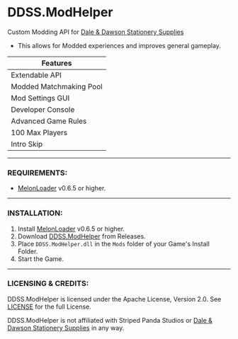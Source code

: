 # DDSS.ModHelper
Custom Modding API for [Dale & Dawson Stationery Supplies](https://store.steampowered.com/app/2920570/Dale__Dawson_Stationery_Supplies/)

- This allows for Modded experiences and improves general gameplay.

| Features |
| - |
| Extendable API |
| Modded Matchmaking Pool |
| Mod Settings GUI |
| Developer Console |
| Advanced Game Rules |
| 100 Max Players |
| Intro Skip |

---

### REQUIREMENTS:

- [MelonLoader](https://github.com/LavaGang/MelonLoader/releases) v0.6.5 or higher.

---

### INSTALLATION:

1) Install [MelonLoader](https://github.com/LavaGang/MelonLoader/releases) v0.6.5 or higher.
2) Download [DDSS.ModHelper](https://github.com/HerpDerpinstine/DDSS.ModHelper/releases) from Releases.
3) Place ``DDSS.ModHelper.dll`` in the ``Mods`` folder of your Game's Install Folder.
4) Start the Game.

---

### LICENSING & CREDITS:

DDSS.ModHelper is licensed under the Apache License, Version 2.0. See [LICENSE](https://github.com/HerpDerpinstine/DDSS.ModHelper/blob/main/LICENSE.md) for the full License.

DDSS.ModHelper is not affiliated with Striped Panda Studios or [Dale & Dawson Stationery Supplies](https://store.steampowered.com/app/2920570/Dale__Dawson_Stationery_Supplies/) in any way.